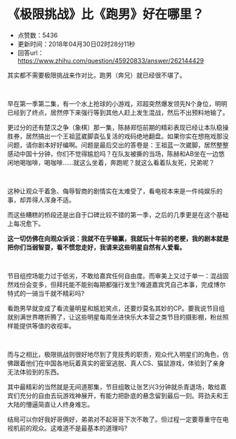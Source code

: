 # 《极限挑战》比《跑男》好在哪里？
- 点赞数：5436
- 更新时间：2018年04月30日02时28分11秒
- 回答url：https://www.zhihu.com/question/45920833/answer/262144429
<body>
 <p data-pid="zjEZtKUl">其实都不需要极限挑战来作对比，跑男（奔兄）就已经很不堪了。</p>
 <p class="ztext-empty-paragraph"><br></p>
 <p data-pid="uHYSeFsL">早在第一季第二集，有一个水上抢球的小游戏，邓超突然爆发领先N个身位，明明已经到了终点，居然停下来强行等到其他人赶上发生混战，然后不出预料地输了。</p>
 <p data-pid="FdnTYMl5">更过分的还有楚汉之争（象棋）那一集，陈赫郑恺前期的精彩表现已经让本队稳操胜券，居然搞出一个王祖蓝崴脚袁弘复活的戏码绝地翻盘。如果你实在想拖戏那没问题，请你剧本好好编啊。问题是最后交出的答卷是：王祖蓝一次崴脚，居然整整感动中国十分钟，你们不觉得尴尬吗？在队友被撕的当场，陈赫和AB坐在一边悠闲地喝咖啡，喝咖啡……就这么坐着，奔跑呢？就这么看着队友死，兄弟呢？</p>
 <p class="ztext-empty-paragraph"><br></p>
 <p data-pid="Ju7evLAG">这种让观众干着急、侮辱智商的剧情实在太难受了，看电视本来是一件纯娱乐的事，却弄得人浑身不适。</p>
 <p data-pid="kzSz1W03">而这些糟糕的桥段还是出自于口碑比较不错的第一季，之后的几季更是在这个基础上每况愈下。</p>
 <p data-pid="Abpw-Xxj"><b>这一切仿佛在向观众诉说：我就不在乎输赢，我就玩十年前的老梗，我的剧本就是把你们当弱智耍，看不惯您走好，我请来这些明星自然有人爱看。</b></p>
 <p class="ztext-empty-paragraph"><br></p>
 <p data-pid="mwD4X1yp">节目组控场能力过于低劣，不敢给嘉宾任何自由度。而审美上又过于单一：混战固然戏份会变多，但拜托能不能别每期都强行发生?难道嘉宾凭自己本事，完成博尔特式的一骑当千就不精彩吗?</p>
 <p data-pid="0qxKtA7v">看跑男早就变成了看流量明星和尴尬笑点，还要炒莫名其妙的CP。要我说节目组就别满世界瞎折腾了，让这些明星每周坐进快乐大本营之类节目的摄影棚，粉丝照样能提供等值的收视率。</p>
 <p class="ztext-empty-paragraph"><br></p>
 <p data-pid="KI2Mx9TP">而与之相比，极限挑战则很好地尽到了竞技秀的职责，观众代入明星们的角色，仿佛跟着他们在中国各地玩着真实的密室逃脱、真人CS、猫鼠游戏，体验到了亲身无法体验到的东西。</p>
 <p data-pid="yPn_7hsm">其中最精彩的当然就是无间道那集，节目组敢让张艺兴3分钟就杀青退场，敢给嘉宾们充分的自由去玩游戏神展开，有能力把卧底的悬念留到最后一刻。蒋劲夫和王大陆的懵逼简直让人终身难忘。</p>
 <p data-pid="BgvL6by5">结局可以你好我好哥俩好，弟弟对不起哥哥下次不敢了。但过程一定要尊重守在电视机前的观众。这难道不是最基本的道理吗?</p>
</body>